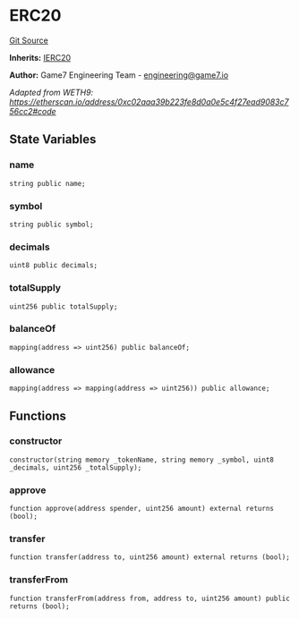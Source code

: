 # ERC20
[Git Source](https://github.com/G7DAO/protocol/blob/0d286772d26e7f355ea5f6d3e0323d2491e1ebca/contracts/token/ERC20.sol)

**Inherits:**
[IERC20](/contracts/interfaces/IERC20.sol/interface.IERC20.md)

**Author:**
Game7 Engineering Team - engineering@game7.io

*Adapted from WETH9: https://etherscan.io/address/0xc02aaa39b223fe8d0a0e5c4f27ead9083c756cc2#code*


## State Variables
### name

```solidity
string public name;
```


### symbol

```solidity
string public symbol;
```


### decimals

```solidity
uint8 public decimals;
```


### totalSupply

```solidity
uint256 public totalSupply;
```


### balanceOf

```solidity
mapping(address => uint256) public balanceOf;
```


### allowance

```solidity
mapping(address => mapping(address => uint256)) public allowance;
```


## Functions
### constructor


```solidity
constructor(string memory _tokenName, string memory _symbol, uint8 _decimals, uint256 _totalSupply);
```

### approve


```solidity
function approve(address spender, uint256 amount) external returns (bool);
```

### transfer


```solidity
function transfer(address to, uint256 amount) external returns (bool);
```

### transferFrom


```solidity
function transferFrom(address from, address to, uint256 amount) public returns (bool);
```

